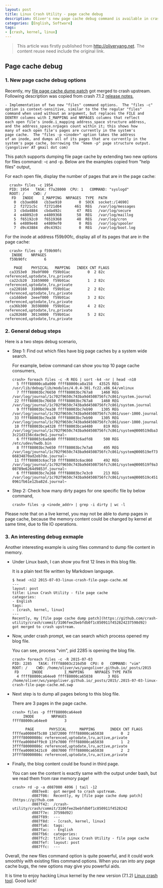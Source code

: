 ```yaml
---
layout: post
title: Linux Crash Utility - page cache debug
description: Oliver's new page cache debug command is available in crash. The artile shows how to use it for kernel debug.
categories: [English, Software]
tags:
- [crash, kernel, linux]
---
```


>This article was firstly published from <http://oliveryang.net>. The content reuse need include the original link.

## Page cache debug

### 1. New page cache debug options

Recently, my [file page cache dump patch](https://github.com/crash-utility/crash/commit/3106fee2bebfdb0f1c850911f452824237598d92)
got merged to crash upstream.
Following description was copied from crash 7.1.2 [release notes](http://people.redhat.com/anderson/crash.changelog.html),

	- Implementation of two new "files" command options.  The "files -c"
	option is context-sensitive, similar to the the regular "files"
	command when used without an argument, but replaces the FILE and
	DENTRY columns with I_MAPPING and NRPAGES columns that reflect
	each open file's inode.i_mapping address_space structure address,
	and the address_space.nrpages count within it; this shows how
	many of each open file's pages are currently in the system's
	page cache.  The "files -p <inode>" option takes the address
	of an inode, and dumps all of its pages that are currently in the
	system's page cache, borrowing the "kmem -p" page structure output.
	(yangoliver AT gmail dot com)

This patch supports dumping file page cache by extending two new options for files command: -c and -p.
Below are the examples copied from "help files" output,

For each open file, display the number of pages that are in the page cache:

      crash> files -c 1954
      PID: 1954   TASK: f7a28000  CPU: 1   COMMAND: "syslogd"
      ROOT: /    CWD: /
       FD   INODE    I_MAPPING  NRPAGES  TYPE  PATH
        0  cb3ae868   cb3ae910        0  SOCK  socket:/[4690]
        2  f2721c5c   f2721d04      461  REG   /var/log/messages
        3  cbda4884   cbda492c       47  REG   /var/log/secure
        4  e48092c0   e4809368       58  REG   /var/log/maillog
        5  f65192c0   f6519368       48  REG   /var/log/cron
        6  e4809e48   e4809ef0        0  REG   /var/log/spooler
        7  d9c43884   d9c4392c        0  REG   /var/log/boot.log

For the inode at address f59b90fc, display all of its pages that are in
the page cache:

      crash> files -p f59b90fc
       INODE    NRPAGES
      f59b90fc        6

        PAGE    PHYSICAL   MAPPING   INDEX CNT FLAGS
      ca3353e0  39a9f000  f59b91ac        0  2 82c referenced,uptodate,lru,private
      ca22cb20  31659000  f59b91ac        1  2 82c referenced,uptodate,lru,private
      ca220160  3100b000  f59b91ac        2  2 82c referenced,uptodate,lru,private
      ca1ddde0  2eeef000  f59b91ac        3  2 82c referenced,uptodate,lru,private
      ca36b300  3b598000  f59b91ac        4  2 82c referenced,uptodate,lru,private
      ca202680  30134000  f59b91ac        5  2 82c referenced,uptodate,lru,private

### 2. General debug steps

Here is a two steps debug scenario,

- Step 1: Find out which files have big page caches by a system wide search.

  For example, below command can show you top 10 page cache consumers,

      crash> foreach files -c -R REG | sort -k4 -nr | head -n10
        5 ffff88000ca8a000 ffff88000ca8a158   43525 REG  /usr/lib/debug/lib/modules/4.0.4-301.fc22.x86_64/vmlinux
        7 ffff88003bc76650 ffff88003bc767a8    1460 REG  /var/log/journal/1c702f9650c743ba9d4508756fc7c861/system.journal
       22 ffff88003bc76650 ffff88003bc767a8    1460 REG  /var/log/journal/1c702f9650c743ba9d4508756fc7c861/system.journal
        9 ffff88003bc7ea38 ffff88003bc7eb90    1305 REG  /var/log/journal/1c702f9650c743ba9d4508756fc7c861/user-1000.journal
       33 ffff88003bc7ea38 ffff88003bc7eb90    1305 REG  /var/log/journal/1c702f9650c743ba9d4508756fc7c861/user-1000.journal
       10 ffff88003bca4328 ffff88003bca4480     819 REG  /var/log/journal/1c702f9650c743ba9d4508756fc7c861/system@000519dba3929edf-3c21d3156cdac9e1.journal~
        6 ffff88003c6ade80 ffff88003c6adfd8     500 REG  /etc/udev/hwdb.bin
        8 ffff88003bc7e650 ffff88003bc7e7a8     495 REG  /var/log/journal/1c702f9650c743ba9d4508756fc7c861/system@000519ef739145cf-66834870ad2eb7de.journal~
       11 ffff88003c6ac710 ffff88003c6ac868     492 REG  /var/log/journal/1c702f9650c743ba9d4508756fc7c861/system@000519f9a34ea968-08789e6264d9853f.journal~
        6 ffff88003bc7e268 ffff88003bc7e3c0     213 REG  /var/log/journal/1c702f9650c743ba9d4508756fc7c861/system@000519c451c742e0-0961fb61e12ba82d.journal~

- Step 2: Check how many dirty pages for one specific file by below command,


	  crash> files -p <inode_addr> | grep -i dirty | wc -l


Please note that on a live kernel, you may not be able to dump pages in page cache, because the memory content could be
changed by kernel at same time, due to file IO operations.

### 3. An interesting debug exmaple

Another interesting example is using files command to dump file content in memory.

- Under Linux bash, I can show you first 12 lines in this blog file. 

  It is a plain text file written by Markdown language.

      $ head -n12 2015-07-03-linux-crash-file-page-cache.md
      ---
      layout: post
      title: Linux Crash Utility - file page cache
      categories:
      - English
      tags:
      - [crash, kernel, linux]
      ---
      Recently, my [file page cache dump patch](https://github.com/crash-utility/crash/commit/3106fee2bebfdb0f1c850911f452824237598d92)
      got merged to crash upstream.

- Now, under crash prompt, we can search which process opened my blog file. 

  You can see, process "vim", pid 2285 is opening the blog file.

      crash> foreach files -c -R 2015-07-03
      PID: 2285   TASK: ffff88003c216d50  CPU: 0   COMMAND: "vim"
      ROOT: /    CWD: /home/oliver/ws/yangoliver.github.io/_posts/2015
       FD      INODE          I_MAPPING     NRPAGES TYPE PATH
        4 ffff88000ca64ee0 ffff88000ca65038       3 REG  /home/oliver/ws/yangoliver.github.io/_posts/2015/.2015-07-03-linux-crash-file-page-cache.md.swp

- Next step is to dump all pages belong to this blog file.

  There are 3 pages in the page cache.

      crash> files -p ffff88000ca64ee0
           INODE        NRPAGES
      ffff88000ca64ee0        3
  
            PAGE       PHYSICAL      MAPPING       INDEX CNT FLAGS
      ffffea00004f5c80 13d72000 ffff88000ca65038        0  2 3ffff80000086c referenced,uptodate,lru,active,private
      ffffea00004ff9c0 13fe7000 ffff88000ca65038        1  2 3ffff80000086c referenced,uptodate,lru,active,private
      ffffea00003421c0  d087000 ffff88000ca65038        2  2 3ffff80000086c referenced,uptodate,lru,active,private

- Finally, the blog content could be found in third page.

  You can see the content is exactly same with the output under bash, but we read them from raw memory page!

      crash> rd -p -a d087000 4096 | tail -12
               d087ee8:  got merged to crash upstream.
               d087f06:  Recently, my [file page cache dump patch](https://github.com
               d087f42:  /crash-utility/crash/commit/3106fee2bebfdb0f1c850911f4528242
               d087f7e:  37598d92)
               d087f89:  ---
               d087f8d:  - [crash, kernel, linux]
               d087fa6:  tags:
               d087fac:  - English
               d087fb6:  categories:
               d087fc2:  title: Linux Crash Utility - file page cache
               d087fef:  layout: post
               d087ffc:  ---

Overall, the new files command option is quite powerful, and it could work smoothly with existing files command options.
When you ran into any page cache bugs, the new options may give you powerful aids.

It is time to enjoy hacking Linux kernel by the new version (7.1.2) [Linux crash tool](https://github.com/crash-utility/).
Good luck!
